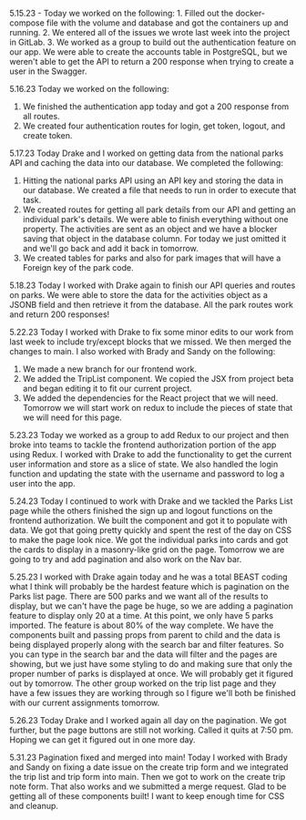 5.15.23 -
Today we worked on the following: 1. Filled out the docker-compose file with the volume and database and got the containers up and running. 2. We entered all of the issues we wrote last week into the project in GitLab. 3. We worked as a group to build out the authentication feature on our app. We were able to create the accounts table in PostgreSQL, but we weren't able to get the API to return a 200 response when trying to create a user in the Swagger.

5.16.23
Today we worked on the following:

1. We finished the authentication app today and got a 200 response from all routes.
2. We created four authentication routes for login, get token, logout, and create token.

5.17.23
Today Drake and I worked on getting data from the national parks API and caching the data into our database. We completed the following:

1. Hitting the national parks API using an API key and storing the data in our database. We created a file that needs to run in order to execute that task.
2. We created routes for getting all park details from our API and getting an individual park's details. We were able to finish everything without one property. The activities are sent as an object and we have a blocker saving that object in the database column. For today we just omitted it and we'll go back and add it back in tomorrow.
3. We created tables for parks and also for park images that will have a Foreign key of the park code.

5.18.23
Today I worked with Drake again to finish our API queries and routes on parks. We were able to store the data for the activities object as a JSONB field and then retrieve it from the database. All the park routes work and return 200 responses!

5.22.23
Today I worked with Drake to fix some minor edits to our work from last week to include try/except blocks that we missed. We then merged the changes to main. I also worked with Brady and Sandy on the following:

1. We made a new branch for our frontend work.
2. We added the TripList component. We copied the JSX from project beta and began editing it to fit our current project.
3. We added the dependencies for the React project that we will need.
   Tomorrow we will start work on redux to include the pieces of state that we will need for this page.

5.23.23
Today we worked as a group to add Redux to our project and then broke into teams to tackle the frontend authorization portion of the app using Redux. I worked with Drake to add the functionality to get the current user information and store as a slice of state. We also handled the login function and updating the state with the username and password to log a user into the app.

5.24.23
Today I continued to work with Drake and we tackled the Parks List page while the others finished the sign up and logout functions on the frontend authorization. We built the component and got it to populate with data. We got that going pretty quickly and spent the rest of the day on CSS to make the page look nice. We got the individual parks into cards and got the cards to display in a masonry-like grid on the page. Tomorrow we are going to try and add pagination and also work on the Nav bar.

5.25.23
I worked with Drake again today and he was a total BEAST coding what I think will probably be the hardest feature which is pagination on the Parks list page. There are 500 parks and we want all of the results to display, but we can't have the page be huge, so we are adding a pagination feature to display only 20 at a time. At this point, we only have 5 parks imported. The feature is about 80% of the way complete. We have the components built and passing props from parent to child and the data is being displayed properly along with the search bar and filter features. So you can type in the search bar and the data will filter and the pages are showing, but we just have some styling to do and making sure that only the proper number of parks is displayed at once. We will probably get it figured out by tomorrow. The other group worked on the trip list page and they have a few issues they are working through so I figure we'll both be finished with our current assignments tomorrow.

5.26.23
Today Drake and I worked again all day on the pagination. We got further, but the page buttons are still not working. Called it quits at 7:50 pm. Hoping we can get it figured out in one more day.

5.31.23
Pagination fixed and merged into main! Today I worked with Brady and Sandy on fixing a date issue on the create trip form and we integrated the trip list and trip form into main. Then we got to work on the create trip note form. That also works and we submitted a merge request. Glad to be getting all of these components built! I want to keep enough time for CSS and cleanup.
